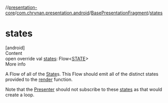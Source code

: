 //[presentation-core](../../../index.md)/[com.chrynan.presentation.android](../index.md)/[BasePresentationFragment](index.md)/[states](states.md)



# states  
[android]  
Content  
open override val [states](states.md): Flow<[STATE](index.md)>  
More info  


A Flow of all of the [State](../../com.chrynan.presentation/-state/index.md)s. This Flow should emit all of the distinct states provided to the [render](render.md) function.



Note that the [Presenter](../../com.chrynan.presentation/-presenter/index.md) should not subscribe to these [states](states.md) as that would create a loop.

  



